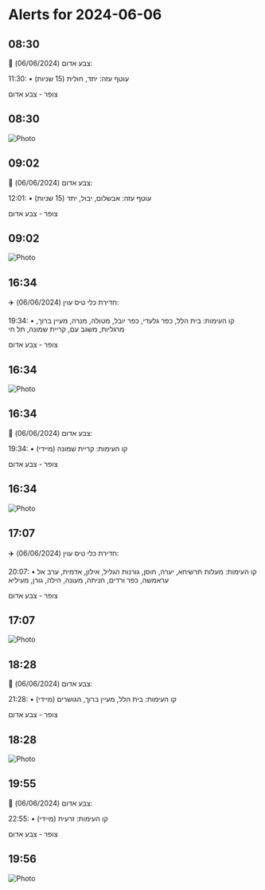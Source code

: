 # Alerts for 2024-06-06

## 08:30

🔴 צבע אדום (06/06/2024):

11:30:
• עוטף עזה: יתד, חולית (15 שניות)

צופר - צבע אדום

## 08:30

![Photo](images/21775.jpg)

## 09:02

🔴 צבע אדום (06/06/2024):

12:01:
• עוטף עזה: אבשלום, יבול, יתד (15 שניות)

צופר - צבע אדום

## 09:02

![Photo](images/21777.jpg)

## 16:34

✈️ חדירת כלי טיס עוין (06/06/2024):

19:34:
• קו העימות: בית הלל, כפר גלעדי, כפר יובל, מטולה, מנרה, מעיין ברוך, מרגליות, משגב עם, קריית שמונה, תל חי 

צופר - צבע אדום

## 16:34

![Photo](images/21779.jpg)

## 16:34

🔴 צבע אדום (06/06/2024):

19:34:
• קו העימות: קריית שמונה (מיידי)

צופר - צבע אדום

## 16:34

![Photo](images/21781.jpg)

## 17:07

✈️ חדירת כלי טיס עוין (06/06/2024):

20:07:
• קו העימות: מעלות תרשיחא, יערה, חוסן, גורנות הגליל, אילון, אדמית, ערב אל עראמשה, כפר ורדים, חניתה, מעונה, הילה, גורן, מעיליא 

צופר - צבע אדום

## 17:07

![Photo](images/21783.jpg)

## 18:28

🔴 צבע אדום (06/06/2024):

21:28:
• קו העימות: בית הלל, מעיין ברוך, הגושרים (מיידי)

צופר - צבע אדום

## 18:28

![Photo](images/21785.jpg)

## 19:55

🔴 צבע אדום (06/06/2024):

22:55:
• קו העימות: זרעית (מיידי)

צופר - צבע אדום

## 19:56

![Photo](images/21787.jpg)

